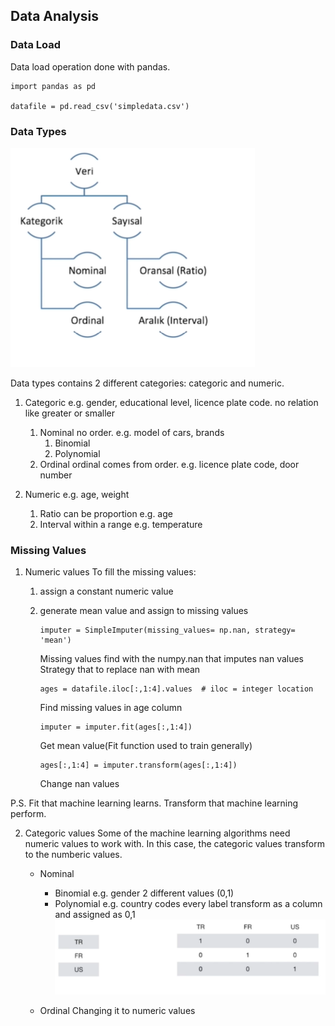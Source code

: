 ## Data Analysis

### Data Load
Data load operation done with pandas.

```
import pandas as pd

datafile = pd.read_csv('simpledata.csv')
```

### Data Types
![alt text](https://github.com/erkanfatma/MachineLearning/blob/main/DataAnalysis/img/datatypes.png)

Data types contains 2 different categories: categoric and numeric.
1. Categoric
    e.g. gender, educational level, licence plate code.
    no relation like greater or smaller 

    1. Nominal
        no order.
        e.g. model of cars, brands
        1. Binomial
        2. Polynomial
    2. Ordinal
        ordinal comes from order.
        e.g. licence plate code, door number

2. Numeric
    e.g. age, weight

    1. Ratio
        can be proportion
        e.g. age
    2. Interval
        within a range
        e.g. temperature 

### Missing Values

1. Numeric values
To fill the missing values: 
    1. assign a constant numeric value
    2. generate mean value and assign to missing values
    
        ```
        imputer = SimpleImputer(missing_values= np.nan, strategy= 'mean')
        ```
        Missing values find with the numpy.nan that imputes nan values
        Strategy that to replace nan with mean 

        
        ```
        ages = datafile.iloc[:,1:4].values  # iloc = integer location
        ```
        Find missing values in age column


        ```
        imputer = imputer.fit(ages[:,1:4])
        ```
        Get mean value(Fit function used to train generally)


        ```
        ages[:,1:4] = imputer.transform(ages[:,1:4]) 
        ```
        Change nan values

P.S. Fit that machine learning learns. Transform that machine learning perform. 

2. Categoric values
Some of the machine learning algorithms need numeric values to work with. In this case, the categoric values transform to the numberic values.

    - Nominal
        - Binomial
            e.g. gender
            2 different values (0,1)
        -  Polynomial
            e.g. country codes
            every label transform as a column and assigned as 0,1
            ![alt text](https://github.com/erkanfatma/MachineLearning/blob/main/DataAnalysis/img/polynomialvalues.png)

    - Ordinal 
        Changing it to numeric values



    